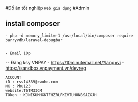 #Đồ án tốt nghiệp
`Web gia dụng` 
    #Admin
    
## install composer 
    - php -d memory_limit=-1 /usr/local/bin/composer require barryvdh/laravel-debugbar


    - Email 10p 

-- Đăng ksy VNPAY
    - https://10minutemail.net/?lang=vi
    - https://sandbox.vnpayment.vn/devreg

    ACCOUNT
    iD : rss14339@zwoho.com
    MK : Phu123
    website:T6TM3ICM
    TOken : KJNIKUMHGKTFHZRLFKIVTUHUNBSAZXJH

